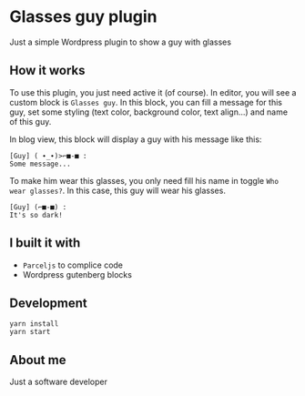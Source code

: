 # Glasses guy plugin

Just a simple Wordpress plugin to show a guy with glasses

## How it works

To use this plugin, you just need active it (of course). In editor, you will see a custom block is `Glasses guy`. In this block, you can fill a message for this guy, set some styling (text color, background color, text align...) and name of this guy.

In blog view, this block will display a guy with his message like this:
```
[Guy] ( ∙_∙)>⌐■-■ :
Some message...
```

To make him wear this glasses, you only need fill his name in toggle `Who wear glasses?`. In this case, this guy will wear his glasses.

```
[Guy] (⌐■-■) :
It's so dark!
```

## I built it with

- `Parceljs` to complice code
- Wordpress gutenberg blocks

## Development

```
yarn install
yarn start
```

## About me

Just a software developer